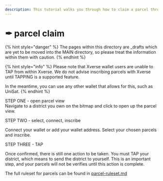 ```yaml
---
description: This tutorial walks you through how to claim a parcel through bitmap.land.
---
```


# ✒ parcel claim

{% hint style="danger" %}
The pages within this directory are \_drafts which are yet to be moved into the MAIN directory, so please treat the information within them with caution.
{% endhint %}

{% hint style="info" %}
Please note that Xverse wallet users are unable to TAP from within Xverse. We do not advise inscribing parcels with Xverse until TAPPING is a supported feature.

In the meantime, you can use any other wallet that allows for this, such as UniSat.
{% endhint %}



STEP ONE - open parcel view\
Navigate to a district you own on the bitmap and click to open up the parcel view.&#x20;

STEP TWO - select, connect, inscribe

Connect your wallet or add your wallet address. Select your chosen parcels and inscribe.

STEP THREE - TAP

Once confirmed, there is still one action to be taken. You must TAP your district, which means to send the district to yourself. This is an important step, and your parcels will not be verifies until this action is complete.





The full ruleset for parcels can be found in [parcel-ruleset.md](../../areas/the-bitmap-standard/parcel-ruleset.md "mention")
